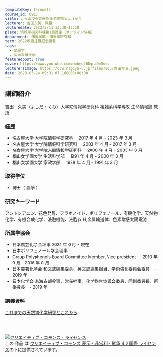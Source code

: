 ```yaml
---
templateKey: farewell
course_id: 0915
title: これまでの天然物化学研究とこれから
lecturer: 吉田久美　教授
lecturedate: 2023/3/11 13:30-15:30
place: 情報学研究科棟第1講義室（オンライン併用）
department: 情報学部／情報学研究科
term: 2022年度退職記念講義
tags:
  - 情報学
  - 生物有機化学
featuredpost: true
movie: https://www.youtube.com/embed/6UqraDm5wzo
lecturersimage: https://ocw.nagoya-u.jp/files/915/吉田写真.jpeg
date: 2023-03-24 09:31:07.166000+00:00
---
```


## 講師紹介

吉田　久美（よしだ・くみ）大学院情報学研究科 複雑系科学専攻 生命情報論 教授

### 経歴

- 名古屋大学 大学院情報学研究科　 2017 年 4 月 - 2023 年 3 月
- 名古屋大学 大学院情報科学研究科　 2003 年 4 月 - 2017 年 3 月
- 名古屋大学 大学院人間情報学研究科　 2000 年 4 月 - 2003 年 3 月
- 椙山女学園大学 生活科学部　 1991 年 4 月 - 2000 年 3 月
- 椙山女学園大学 家政学部　 1988 年 4 月 - 1991 年 3 月

### 取得学位

- 博士（ 農学 ）

### 研究キーワード

アントシアニン、花色発現、フラボノイド、ポリフェノール、有機化学、天然物化学、有機合成化学、液胞機能、液胞ｐ H,金属輸送体、色素増感太陽電池

### 所属学協会

- 日本農芸化学会理事 2021 年 6 月 - 現在
- 日本ポリフェノール学会理事
- Group Polyphenols Board Committee Member, Vice president 　 2010 年 9 月 - 2016 年 8 月
- 日本農芸化学会 和文誌編集委員、英文誌編集担当、学術強化委員会委員　- 2019 年
- 日本化学会 東海支部幹事、常任幹事、化学教育協議会委員、同副委員長、同委員長　- 2019 年

### 講義資料

[これまでの天然物化学研究とこれから](https://ocw.nagoya-u.jp/files/915/915＿slides.pdf)

<br />
<br />

<a rel="license" href="http://creativecommons.org/licenses/by-nc-sa/4.0/"><img alt="クリエイティブ・コモンズ・ライセンス" style="border-width:0" data-src="" src="https://i.creativecommons.org/l/by-nc-sa/4.0/88x31.png" /></a><br />この 作品 は <a rel="license" href="http://creativecommons.org/licenses/by-nc-sa/4.0/">クリエイティブ・コモンズ 表示 - 非営利 - 継承 4.0 国際 ライセンス</a>の下に提供されています。
